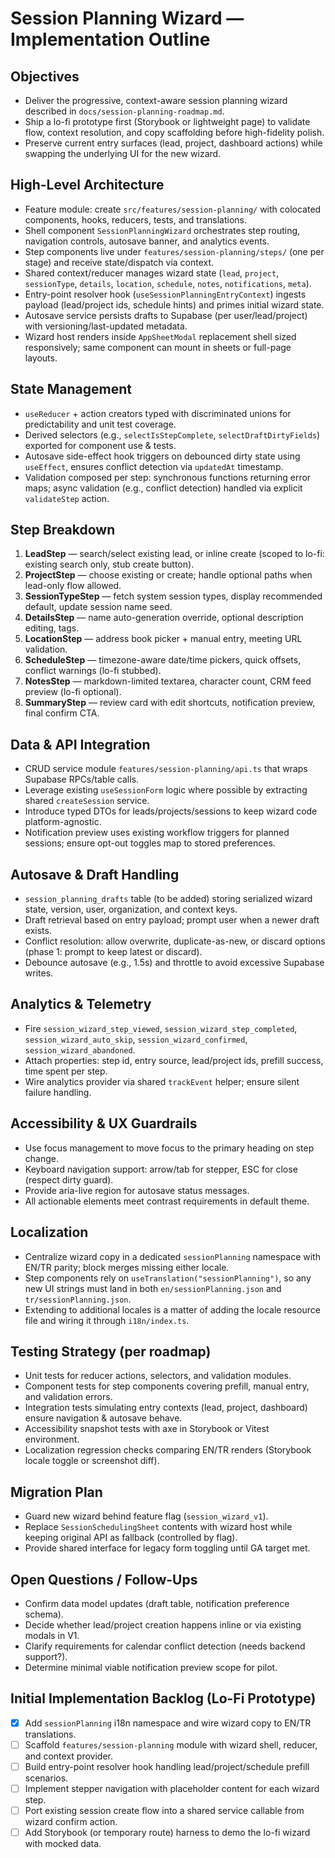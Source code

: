 # Session Planning Wizard — Implementation Outline

## Objectives
- Deliver the progressive, context-aware session planning wizard described in `docs/session-planning-roadmap.md`.
- Ship a lo-fi prototype first (Storybook or lightweight page) to validate flow, context resolution, and copy scaffolding before high-fidelity polish.
- Preserve current entry surfaces (lead, project, dashboard actions) while swapping the underlying UI for the new wizard.

## High-Level Architecture
- Feature module: create `src/features/session-planning/` with colocated components, hooks, reducers, tests, and translations.
- Shell component `SessionPlanningWizard` orchestrates step routing, navigation controls, autosave banner, and analytics events.
- Step components live under `features/session-planning/steps/` (one per stage) and receive state/dispatch via context.
- Shared context/reducer manages wizard state (`lead`, `project`, `sessionType`, `details`, `location`, `schedule`, `notes`, `notifications`, `meta`).
- Entry-point resolver hook (`useSessionPlanningEntryContext`) ingests payload (lead/project ids, schedule hints) and primes initial wizard state.
- Autosave service persists drafts to Supabase (per user/lead/project) with versioning/last-updated metadata.
- Wizard host renders inside `AppSheetModal` replacement shell sized responsively; same component can mount in sheets or full-page layouts.

## State Management
- `useReducer` + action creators typed with discriminated unions for predictability and unit test coverage.
- Derived selectors (e.g., `selectIsStepComplete`, `selectDraftDirtyFields`) exported for component use & tests.
- Autosave side-effect hook triggers on debounced dirty state using `useEffect`, ensures conflict detection via `updatedAt` timestamp.
- Validation composed per step: synchronous functions returning error maps; async validation (e.g., conflict detection) handled via explicit `validateStep` action.

## Step Breakdown
1. **LeadStep** — search/select existing lead, or inline create (scoped to lo-fi: existing search only, stub create button).
2. **ProjectStep** — choose existing or create; handle optional paths when lead-only flow allowed.
3. **SessionTypeStep** — fetch system session types, display recommended default, update session name seed.
4. **DetailsStep** — name auto-generation override, optional description editing, tags.
5. **LocationStep** — address book picker + manual entry, meeting URL validation.
6. **ScheduleStep** — timezone-aware date/time pickers, quick offsets, conflict warnings (lo-fi stubbed).
7. **NotesStep** — markdown-limited textarea, character count, CRM feed preview (lo-fi optional).
8. **SummaryStep** — review card with edit shortcuts, notification preview, final confirm CTA.

## Data & API Integration
- CRUD service module `features/session-planning/api.ts` that wraps Supabase RPCs/table calls.
- Leverage existing `useSessionForm` logic where possible by extracting shared `createSession` service.
- Introduce typed DTOs for leads/projects/sessions to keep wizard code platform-agnostic.
- Notification preview uses existing workflow triggers for planned sessions; ensure opt-out toggles map to stored preferences.

## Autosave & Draft Handling
- `session_planning_drafts` table (to be added) storing serialized wizard state, version, user, organization, and context keys.
- Draft retrieval based on entry payload; prompt user when a newer draft exists.
- Conflict resolution: allow overwrite, duplicate-as-new, or discard options (phase 1: prompt to keep latest or discard).
- Debounce autosave (e.g., 1.5s) and throttle to avoid excessive Supabase writes.

## Analytics & Telemetry
- Fire `session_wizard_step_viewed`, `session_wizard_step_completed`, `session_wizard_auto_skip`, `session_wizard_confirmed`, `session_wizard_abandoned`.
- Attach properties: step id, entry source, lead/project ids, prefill success, time spent per step.
- Wire analytics provider via shared `trackEvent` helper; ensure silent failure handling.

## Accessibility & UX Guardrails
- Use focus management to move focus to the primary heading on step change.
- Keyboard navigation support: arrow/tab for stepper, ESC for close (respect dirty guard).
- Provide aria-live region for autosave status messages.
- All actionable elements meet contrast requirements in default theme.

## Localization
- Centralize wizard copy in a dedicated `sessionPlanning` namespace with EN/TR parity; block merges missing either locale.
- Step components rely on `useTranslation("sessionPlanning")`, so any new UI strings must land in both `en/sessionPlanning.json` and `tr/sessionPlanning.json`.
- Extending to additional locales is a matter of adding the locale resource file and wiring it through `i18n/index.ts`.

## Testing Strategy (per roadmap)
- Unit tests for reducer actions, selectors, and validation modules.
- Component tests for step components covering prefill, manual entry, and validation errors.
- Integration tests simulating entry contexts (lead, project, dashboard) ensure navigation & autosave behave.
- Accessibility snapshot tests with axe in Storybook or Vitest environment.
- Localization regression checks comparing EN/TR renders (Storybook locale toggle or screenshot diff).

## Migration Plan
- Guard new wizard behind feature flag (`session_wizard_v1`).
- Replace `SessionSchedulingSheet` contents with wizard host while keeping original API as fallback (controlled by flag).
- Provide shared interface for legacy form toggling until GA target met.

## Open Questions / Follow-Ups
- Confirm data model updates (draft table, notification preference schema).
- Decide whether lead/project creation happens inline or via existing modals in V1.
- Clarify requirements for calendar conflict detection (needs backend support?).
- Determine minimal viable notification preview scope for pilot.

## Initial Implementation Backlog (Lo-Fi Prototype)
- [x] Add `sessionPlanning` i18n namespace and wire wizard copy to EN/TR translations.
- [ ] Scaffold `features/session-planning` module with wizard shell, reducer, and context provider.
- [ ] Build entry-point resolver hook handling lead/project/schedule prefill scenarios.
- [ ] Implement stepper navigation with placeholder content for each wizard step.
- [ ] Port existing session create flow into a shared service callable from wizard confirm action.
- [ ] Add Storybook (or temporary route) harness to demo the lo-fi wizard with mocked data.
